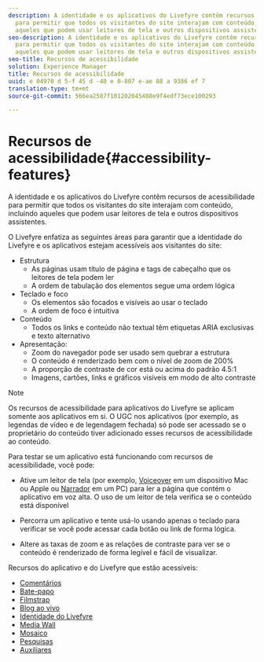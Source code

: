 ```yaml
---
description: A identidade e os aplicativos do Livefyre contêm recursos de acessibilidade
  para permitir que todos os visitantes do site interajam com conteúdo, incluindo
  aqueles que podem usar leitores de tela e outros dispositivos assistentes.
seo-description: A identidade e os aplicativos do Livefyre contêm recursos de acessibilidade
  para permitir que todos os visitantes do site interajam com conteúdo, incluindo
  aqueles que podem usar leitores de tela e outros dispositivos assistentes.
seo-title: Recursos de acessibilidade
solution: Experience Manager
title: Recursos de acessibilidade
uuid: e 04970 d 5-f 45 d -40 e 0-807 e-ae 88 a 9386 ef 7
translation-type: tm+mt
source-git-commit: 566ea2587f101202045488e9f4edf73ece100293

---
```



# Recursos de acessibilidade{#accessibility-features}

A identidade e os aplicativos do Livefyre contêm recursos de acessibilidade para permitir que todos os visitantes do site interajam com conteúdo, incluindo aqueles que podem usar leitores de tela e outros dispositivos assistentes.

O Livefyre enfatiza as seguintes áreas para garantir que a identidade do Livefyre e os aplicativos estejam acessíveis aos visitantes do site:

* Estrutura
   * As páginas usam título de página e tags de cabeçalho que os leitores de tela podem ler
   * A ordem de tabulação dos elementos segue uma ordem lógica
* Teclado e foco
   * Os elementos são focados e visíveis ao usar o teclado
   * A ordem de foco é intuitiva
* Conteúdo
   * Todos os links e conteúdo não textual têm etiquetas ARIA exclusivas e texto alternativo
* Apresentação:
   * Zoom do navegador pode ser usado sem quebrar a estrutura
   * O conteúdo é renderizado bem com o nível de zoom de 200%
   * A proporção de contraste de cor está ou acima do padrão 4.5:1
   * Imagens, cartões, links e gráficos visíveis em modo de alto contraste

>[!NOTE]
>
>Os recursos de acessibilidade para aplicativos do Livefyre se aplicam somente aos aplicativos em si. O UGC nos aplicativos (por exemplo, as legendas de vídeo e de legendagem fechada) só pode ser acessado se o proprietário do conteúdo tiver adicionado esses recursos de acessibilidade ao conteúdo.

Para testar se um aplicativo está funcionando com recursos de acessibilidade, você pode:

* Ative um leitor de tela (por exemplo, [Voiceover](https://www.apple.com/accessibility/mac/vision/) em um dispositivo Mac ou Apple ou [Narrador](https://www.microsoft.com/en-us/accessibility/windows) em um PC) para ler a página que contém o aplicativo em voz alta. O uso de um leitor de tela verifica se o conteúdo está disponível

* Percorra um aplicativo e tente usá-lo usando apenas o teclado para verificar se você pode acessar cada botão ou link de forma lógica.
* Altere as taxas de zoom e as relações de contraste para ver se o conteúdo é renderizado de forma legível e fácil de visualizar.

Recursos do aplicativo e do Livefyre que estão acessíveis:

* [Comentários](/help/using/c-about-apps/c-comments/c-comments.md)
* [Bate-papo](../c-about-apps/c-chat-app/c-chat-app.md#c_chat_app)
* [Filmstrap](../c-about-apps/c-filmstrip-app/c-filmstrip-app.md#concept_jpc_n2j_jbb)
* [Blog ao vivo](../c-about-apps/c-liveblog-app/c-liveblog-app.md#c_liveblog_app)
* [Identidade do Livefyre](/help/implementation/t-about-identity-integration/t-about-identity-integration.md)
* [Media Wall](../c-about-apps/c-media-wall-app/c-media-wall-app.md#c_media_wall_app)
* [Mosaico](../c-about-apps/c-mosaic-app/c-mosaic-app.md#c_mosaic_app)
* [Pesquisas](../c-about-apps/c-polls-app/c-polls-app.md#c_polls_app)
* [Auxiliares](../c-about-apps/c-sidenotes-app/c-sidenotes-app.md#c_sidenotes_app)


